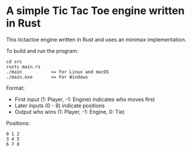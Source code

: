 # A simple Tic Tac Toe engine written in Rust
This tictactoe engine written in Rust and uses an minimax implementation.

To build and run the program:
```
cd src
rustc main.rs
./main           <= For Linux and macOS
./main.exe       <= For Windows
```

Format:
- First input (1: Player, -1: Engine) indicates who moves first
- Later inputs (0 - 8) indicate positions
- Output who wins (1: Player, -1: Engine, 0: Tie)

Positions:
```
0 1 2
3 4 5
6 7 8
```
